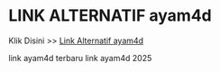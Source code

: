 # LINK ALTERNATIF ayam4d

Klik Disini >> <a href="https://linksto.pages.dev/">Link Alternatif ayam4d </a>

link ayam4d terbaru
link ayam4d 2025